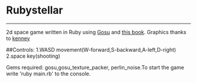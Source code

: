 # Rubystellar 
---
2d space game written in Ruby using [Gosu](http://www.libgosu.org/) and [this book](https://leanpub.com/developing-games-with-ruby/read#leanpub-auto-implementing-the-tank).
Graphics thanks to [kenney](www.kenney.nl)

##Controls:
1.WASD movement(W-forward,S-backward,A-left,D-right)
2.space key(shooting)

Gems required: gosu,gosu_texture_packer, perlin_noise.To start the game write 'ruby main.rb' to the console.


